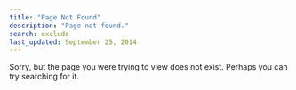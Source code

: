 ```yaml
---
title: "Page Not Found"
description: "Page not found."
search: exclude
last_updated: September 25, 2014
---  
```


Sorry, but the page you were trying to view does not exist. Perhaps you can try searching for it.

